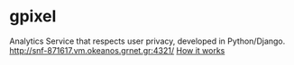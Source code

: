 # gpixel
Analytics Service that respects user privacy, developed in Python/Django.
http://snf-871617.vm.okeanos.grnet.gr:4321/
[How it works](https://github.com/gian2dchris/gpixel/blob/master/report.md)

